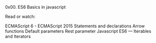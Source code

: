 0x00. ES6 Basics in javascript

Read or watch:

ECMAScript 6 - ECMAScript 2015
Statements and declarations
Arrow functions
Default parameters
Rest parameter
Javascript ES6 — Iterables and Iterators



